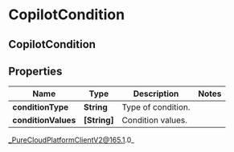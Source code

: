 # CopilotCondition

## CopilotCondition

## Properties

|Name | Type | Description | Notes|
|------------ | ------------- | ------------- | -------------|
| **conditionType** | **String** | Type of condition. | |
| **conditionValues** | **[String]** | Condition values. | |



_PureCloudPlatformClientV2@165.1.0_
